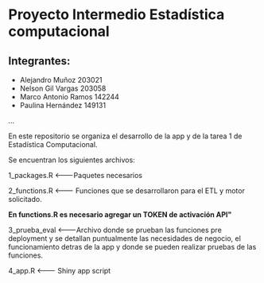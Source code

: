 # Proyecto Intermedio Estadística computacional

## Integrantes:
- Alejandro Muñoz 203021
- Nelson Gil Vargas 203058
- Marco Antonio Ramos    142244
- Paulina Hernández      149131

...



En este repositorio se organiza el desarrollo de la app y de la tarea 1 de Estadística Computacional.

Se encuentran los siguientes archivos:

1_packages.R <---Paquetes necesarios


2_functions.R <--- Funciones que se desarrollaron para el ETL y motor solicitado.

**En functions.R es necesario agregar un TOKEN de activación API"**

3_prueba_eval <---Archivo donde se prueban las funciones pre deployment y se detallan puntualmente las necesidades de negocio, el funcionamiento detras de la app y donde se pueden realizar pruebas de las funciones. 
 

4_app.R <--- Shiny app script


